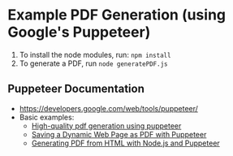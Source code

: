 # Example PDF Generation (using Google's Puppeteer)
1. To install the node modules, run:  `npm install`
1. To generate a PDF, run `node generatePDF.js`


## Puppeteer Documentation
- https://developers.google.com/web/tools/puppeteer/
- Basic examples:
  - [High-quality pdf generation using puppeteer](https://codeburst.io/high-quality-pdf-generation-using-puppeteer-5b51e2ab231a)
  - [Saving a Dynamic Web Page as PDF with Puppeteer](https://www.initialapps.com/saving-a-dynamic-web-page-as-pdf-with-puppeteer/)
  - [Generating PDF from HTML with Node.js and Puppeteer](https://blog.risingstack.com/pdf-from-html-node-js-puppeteer/)
